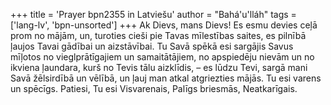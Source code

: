 +++
title = 'Prayer bpn2355 in Latviešu'
author = "Bahá'u'lláh"
tags = ['lang-lv', 'bpn-unsorted']
+++
Ak Dievs, mans Dievs! Es esmu devies ceļā prom no mājām, un, turoties cieši pie Tavas mīlestības saites, es pilnībā ļaujos Tavai gādībai un aizstāvībai.
Tu Savā spēkā esi sargājis Savus mīļotos no vieglprātīgajiem un samaitātājiem, no apspiedēju nievām un no ikviena ļaundara, kurš no Tevis tālu aizklīdis, – es lūdzu Tevi, sargā mani Savā žēlsirdībā un vēlībā, un ļauj man atkal atgriezties mājās. Tu esi varens un spēcīgs. Patiesi, Tu esi Visvarenais, Palīgs briesmās, Neatkarīgais.
